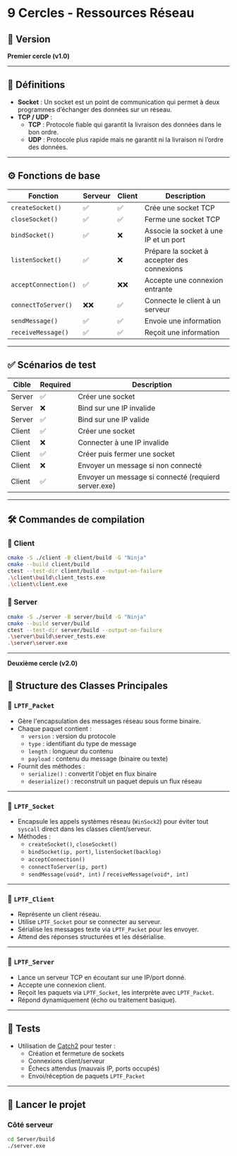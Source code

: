 # 9 Cercles - Ressources Réseau

## 📁 Version

**Premier cercle (v1.0)**

---
## 🔌 Définitions

- **Socket** : Un socket est un point de communication qui permet à deux programmes d’échanger des données sur un réseau.
- **TCP / UDP** :
  - **TCP** : Protocole fiable qui garantit la livraison des données dans le bon ordre.
  - **UDP** : Protocole plus rapide mais ne garantit ni la livraison ni l’ordre des données.

---

## ⚙️ Fonctions de base

| Fonction             | Serveur | Client | Description                                 |
|----------------------|---------|--------|---------------------------------------------|
| `createSocket()`     | ✅       | ✅      | Crée une socket TCP                         |
| `closeSocket()`      | ✅       | ✅      | Ferme une socket TCP                        |
| `bindSocket()`       | ✅       | ❌      | Associe la socket à une IP et un port       |
| `listenSocket()`     | ✅       | ❌      | Prépare la socket à accepter des connexions |
| `acceptConnection()` | ✅       | ❌❌     | Accepte une connexion entrante              |
| `connectToServer()`  | ❌❌     | ✅      | Connecte le client à un serveur             |
| `sendMessage()`      | ✅       | ✅      | Envoie une information                      |
| `receiveMessage()`   | ✅       | ✅      | Reçoit une information                      |

---

## ✅ Scénarios de test

| Cible  | Required | Description                                            |
|--------|----------|--------------------------------------------------------|
| Server | ✅        | Créer une socket                                     |
| Server | ❌        | Bind sur une IP invalide                             |
| Server | ✅        | Bind sur une IP valide                               |
| Client | ✅        | Créer une socket                                     |
| Client | ❌        | Connecter à une IP invalide                          |
| Client | ✅        | Créer puis fermer une socket                         |
| Client | ❌        | Envoyer un message si non connecté                   |
| Client | ✅        | Envoyer un message si connecté (requierd server.exe) |

---

## 🛠️ Commandes de compilation

### 🔹 Client

```bash
cmake -S ./client -B client/build -G "Ninja"
cmake --build client/build
ctest --test-dir client/build --output-on-failure
.\client\build\client_tests.exe
.\client\client.exe
```

### 🔹 Server

```bash
cmake -S ./server -B server/build -G "Ninja"
cmake --build server/build
ctest --test-dir server/build --output-on-failure
.\server\build\server_tests.exe
.\server\server.exe
```
---

**Deuxième cercle (v2.0)**

## 🧱 Structure des Classes Principales

### 🔷 `LPTF_Packet`
- Gère l'encapsulation des messages réseau sous forme binaire.
- Chaque paquet contient :
  - `version` : version du protocole
  - `type` : identifiant du type de message
  - `length` : longueur du contenu
  - `payload` : contenu du message (binaire ou texte)
- Fournit des méthodes :
  - `serialize()` : convertit l'objet en flux binaire
  - `deserialize()` : reconstruit un paquet depuis un flux réseau
---

### 🔷 `LPTF_Socket`
- Encapsule les appels systèmes réseau (`WinSock2`) pour éviter tout `syscall` direct dans les classes client/serveur.
- Méthodes :
  - `createSocket()`, `closeSocket()`
  - `bindSocket(ip, port)`, `listenSocket(backlog)`
  - `acceptConnection()`
  - `connectToServer(ip, port)`
  - `sendMessage(void*, int)` / `receiveMessage(void*, int)`

---

### 🔷 `LPTF_Client`
- Représente un client réseau.
- Utilise `LPTF_Socket` pour se connecter au serveur.
- Sérialise les messages texte via `LPTF_Packet` pour les envoyer.
- Attend des réponses structurées et les désérialise.

---

### 🔷 `LPTF_Server`
- Lance un serveur TCP en écoutant sur une IP/port donné.
- Accepte une connexion client.
- Reçoit les paquets via `LPTF_Socket`, les interprète avec `LPTF_Packet`.
- Répond dynamiquement (écho ou traitement basique).

---

## 🧪 Tests
- Utilisation de [Catch2](https://github.com/catchorg/Catch2) pour tester :
  - Création et fermeture de sockets
  - Connexions client/serveur
  - Échecs attendus (mauvais IP, ports occupés)
  - Envoi/réception de paquets `LPTF_Packet`

---

## 🚀 Lancer le projet

### Côté serveur
```bash
cd Server/build
./server.exe

